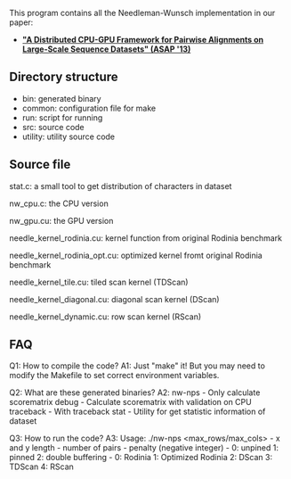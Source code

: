 This program contains all the Needleman-Wunsch implementation in our paper:
* **["A Distributed CPU-GPU Framework for Pairwise Alignments on Large-Scale Sequence Datasets" (ASAP '13)](http://www.danielbit.com/dali/papers/CPU_GPU_NW_ASAP13.pdf)**

Directory structure
---------------------------
* bin: generated binary
* common: configuration file for make
* run: script for running
* src: source code
* utility: utility source code

Source file
--------------------------
stat.c:
	a small tool to get distribution of characters in dataset

nw_cpu.c:
	the CPU version

nw_gpu.cu:
	the GPU version

needle_kernel_rodinia.cu:
	kernel function from original Rodinia benchmark

needle_kernel_rodinia_opt.cu:
	optimized kernel fromt original Rodinia benchmark

needle_kernel_tile.cu:
	tiled scan kernel (TDScan)

needle_kernel_diagonal.cu:
	diagonal scan kernel (DScan)

needle_kernel_dynamic.cu:
	row scan kernel (RScan)


FAQ
--------------------------
Q1: How to compile the code?
A1: Just "make" it! But you may need to modify the Makefile to set correct environment variables.

Q2: What are these generated binaries?
A2: nw-nps    - Only calculate scorematrix 
    debug     - Calculate scorematrix with validation on CPU
    traceback - With traceback
	stat      - Utility for get statistic information of dataset

Q3: How to run the code?
A3: Usage: ./nw-nps <max_rows/max_cols> <penalty> 
	<length>  - x and y length
	<pair number>  - number of pairs
	<penalty> - penalty (negative integer)
	<memory> - 0: unpined 1: pinned 2: double buffering
	<kernel> - 0: Rodinia 1: Optimized Rodinia 2: DScan 3: TDScan 4: RScan


